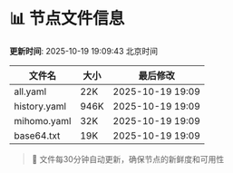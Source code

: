 # 📊 节点文件信息

**更新时间**: 2025-10-19 19:09:43 北京时间

| 文件名 | 大小 | 最后修改 |
|--------|------|----------|
| all.yaml | 22K | 2025-10-19 19:09 |
| history.yaml | 946K | 2025-10-19 19:09 |
| mihomo.yaml | 32K | 2025-10-19 19:09 |
| base64.txt | 19K | 2025-10-19 19:09 |

> 🔄 文件每30分钟自动更新，确保节点的新鲜度和可用性
